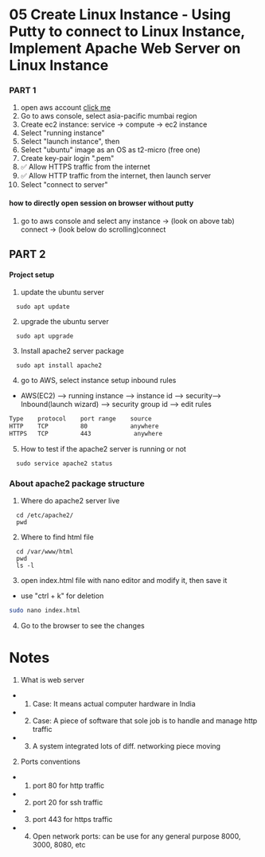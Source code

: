 # 05 Create Linux Instance - Using Putty to connect to Linux Instance, Implement Apache Web Server on Linux Instance

### PART 1

1. open aws account [click me](https://cloudwithjoy.signin.aws.amazon.com/console)
1. Go to aws console, select asia-pacific mumbai region
1. Create ec2 instance: service -> compute -> ec2 instance
1. Select "running instance"
1. Select "launch instance", then
1. Select "ubuntu" image as an OS as t2-micro (free one)
1. Create key-pair login ".pem"
1. ✅ Allow HTTPS traffic from the internet
1. ✅ Allow HTTP traffic from the internet, then launch server
1. Select "connect to server"

#### how to directly open session on browser without putty

1.  go to aws console and select any instance -> (look on above tab) connect -> (look below do scrolling)connect

## PART 2

#### Project setup

1. update the ubuntu server

```
  sudo apt update
```

2. upgrade the ubuntu server

```
  sudo apt upgrade
```

3. Install apache2 server package

```
  sudo apt install apache2
```

4. go to AWS, select instance setup inbound rules

- AWS(EC2) --> running instance --> instance id --> security--> Inbound(launch wizard) --> security group id --> edit rules

```sh
Type    protocol    port range    source
HTTP    TCP         80            anywhere
HTTPS   TCP         443            anywhere
```

5. How to test if the apache2 server is running or not

```
  sudo service apache2 status
```

### About apache2 package structure

1. Where do apache2 server live

```
  cd /etc/apache2/
  pwd
```

2. Where to find html file

```
  cd /var/www/html
  pwd
  ls -l
```

3. open index.html file with nano editor and modify it, then save it

- use "ctrl + k" for deletion

```sh
sudo nano index.html
```

4. Go to the browser to see the changes

# Notes

1. What is web server

- 1. Case: It means actual computer hardware in India
- 2. Case: A piece of software that sole job is to handle and manage http traffic
- 3. A system integrated lots of diff. networking piece moving

2. Ports conventions

- 1. port 80 for http traffic
- 2. port 20 for ssh traffic
- 3. port 443 for https traffic
- 4. Open network ports: can be use for any general purpose 8000, 3000, 8080, etc
